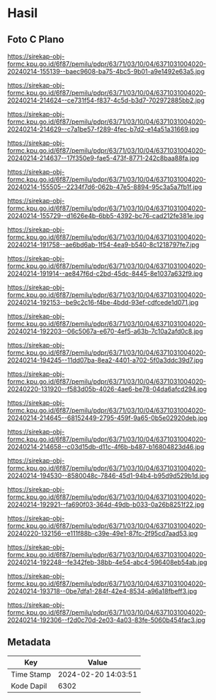 # Hasil

## Foto C Plano

https://sirekap-obj-formc.kpu.go.id/6f87/pemilu/pdpr/63/71/03/10/04/6371031004020-20240214-155139--baec9608-ba75-4bc5-9b01-a9e1492e63a5.jpg

https://sirekap-obj-formc.kpu.go.id/6f87/pemilu/pdpr/63/71/03/10/04/6371031004020-20240214-214624--ce731f54-f837-4c5d-b3d7-702972885bb2.jpg

https://sirekap-obj-formc.kpu.go.id/6f87/pemilu/pdpr/63/71/03/10/04/6371031004020-20240214-214629--c7a1be57-f289-4fec-b7d2-e14a51a31669.jpg

https://sirekap-obj-formc.kpu.go.id/6f87/pemilu/pdpr/63/71/03/10/04/6371031004020-20240214-214637--17f350e9-fae5-473f-8771-242c8baa88fa.jpg

https://sirekap-obj-formc.kpu.go.id/6f87/pemilu/pdpr/63/71/03/10/04/6371031004020-20240214-155505--2234f7d6-062b-47e5-8894-95c3a5a7fb1f.jpg

https://sirekap-obj-formc.kpu.go.id/6f87/pemilu/pdpr/63/71/03/10/04/6371031004020-20240214-155729--d1626e4b-6bb5-4392-bc76-cad212fe381e.jpg

https://sirekap-obj-formc.kpu.go.id/6f87/pemilu/pdpr/63/71/03/10/04/6371031004020-20240214-191758--ae6bd6ab-1f54-4ea9-b540-8c1218797fe7.jpg

https://sirekap-obj-formc.kpu.go.id/6f87/pemilu/pdpr/63/71/03/10/04/6371031004020-20240214-191914--ae847f6d-c2bd-45dc-8445-8e1037a632f9.jpg

https://sirekap-obj-formc.kpu.go.id/6f87/pemilu/pdpr/63/71/03/10/04/6371031004020-20240214-192153--be9c2c16-f4be-4bdd-93ef-cdfcede1d071.jpg

https://sirekap-obj-formc.kpu.go.id/6f87/pemilu/pdpr/63/71/03/10/04/6371031004020-20240214-192203--06c5067a-e670-4ef5-a63b-7c10a2afd0c8.jpg

https://sirekap-obj-formc.kpu.go.id/6f87/pemilu/pdpr/63/71/03/10/04/6371031004020-20240214-194245--11dd07ba-8ea2-4401-a702-5f0a3ddc39d7.jpg

https://sirekap-obj-formc.kpu.go.id/6f87/pemilu/pdpr/63/71/03/10/04/6371031004020-20240220-131920--f583d05b-4026-4ae6-be78-04da6afcd294.jpg

https://sirekap-obj-formc.kpu.go.id/6f87/pemilu/pdpr/63/71/03/10/04/6371031004020-20240214-214645--68152449-2795-459f-9a65-0b5e02920deb.jpg

https://sirekap-obj-formc.kpu.go.id/6f87/pemilu/pdpr/63/71/03/10/04/6371031004020-20240214-214658--c03d15db-d11c-4f6b-b487-b16804823d46.jpg

https://sirekap-obj-formc.kpu.go.id/6f87/pemilu/pdpr/63/71/03/10/04/6371031004020-20240214-194530--8580048c-7846-45d1-94b4-b95d9d529b1d.jpg

https://sirekap-obj-formc.kpu.go.id/6f87/pemilu/pdpr/63/71/03/10/04/6371031004020-20240214-192921--fa690f03-364d-49db-b033-0a26b8251f22.jpg

https://sirekap-obj-formc.kpu.go.id/6f87/pemilu/pdpr/63/71/03/10/04/6371031004020-20240220-132156--e111f88b-c39e-49e1-87fc-2f95cd7aad53.jpg

https://sirekap-obj-formc.kpu.go.id/6f87/pemilu/pdpr/63/71/03/10/04/6371031004020-20240214-192248--fe342feb-38bb-4e54-abc4-596408eb54ab.jpg

https://sirekap-obj-formc.kpu.go.id/6f87/pemilu/pdpr/63/71/03/10/04/6371031004020-20240214-193718--0be7dfa1-284f-42e4-8534-a96a18fbeff3.jpg

https://sirekap-obj-formc.kpu.go.id/6f87/pemilu/pdpr/63/71/03/10/04/6371031004020-20240214-192306--f2d0c70d-2e03-4a03-83fe-5060b454fac3.jpg


## Metadata

| Key        | Value               |
| ---------- | ------------------- |
| Time Stamp | 2024-02-20 14:03:51 |
| Kode Dapil | 6302                |



